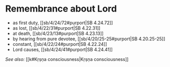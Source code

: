# Remembrance about Lord

* as first duty, [[sb/4/24/72#purport|SB 4.24.72]]
* as lost, [[sb/4/22/31#purport|SB 4.22.31]]
* at death, [[sb/4/23/13#purport|SB 4.23.13]]
* by hearing from pure devotee, [[sb/4/20/25-25#purport|SB 4.20.25-25]]
* constant, [[sb/4/22/24#purport|SB 4.22.24]]
* Lord causes, [[sb/4/24/41#purport|SB 4.24.41]]

*See also:* [[k#Kṛṣṇa consciousness|Kṛṣṇa consciousness]]

